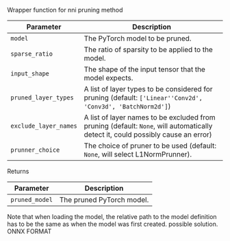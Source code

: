 Wrapper function for nni pruning method


| Parameter            | Description                                                                 |
|----------------------|-----------------------------------------------------------------------------|
| `model`              | The PyTorch model to be pruned.                                             |
| `sparse_ratio`       | The ratio of sparsity to be applied to the model.                           |
| `input_shape`        | The shape of the input tensor that the model expects.                       |
| `pruned_layer_types` | A list of layer types to be considered for pruning    (default: `['Linear''Conv2d',   'Conv3d', 'BatchNorm2d']`)          |
| `exclude_layer_names`| A list of layer names to be excluded from pruning  (default: `None`, will automatically detect it, could possibly cause an error)|
| `prunner_choice`     | The choice of pruner to be used   (default: `None`, will select L1NormPrunner).   |





Returns 

| Parameter            | Description                                                                 |
|----------------------|-----------------------------------------------------------------------------|
| `pruned_model`              | The pruned PyTorch model.                                             |




Note that when loading the model, the relative path to the model definition has to be the same as when the model was first created.
possible solution.
ONNX FORMAT
